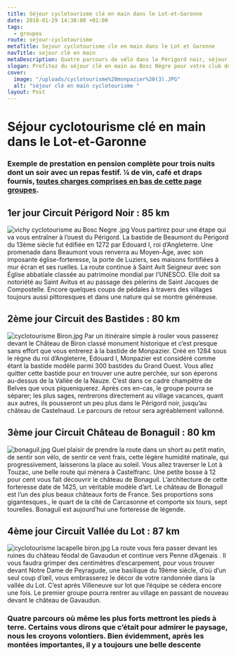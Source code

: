 ```yaml
---
title: Séjour cyclotourisme clé en main dans le Lot-et-Garonne
date: 2018-01-29 14:38:00 +01:00
tags:
  - groupes
route: sejour-cyclotourisme
metaTitle: Sejour cyclotourisme cle en main dans le Lot et Garonne
navTitle: sejour clé en main
metaDescription: Quatre parcours de vélo dans le Périgord noir, séjour clé en main
slogan: Profitez du séjour clé en main au Bosc Nègre pour votre club de cyclotourisme
cover:
  image: "/uploads/cyclotourisme%20monpazier%20(3).JPG"
  alt: "séjour clé en main cyclotourisme "
layout: Post
---
```


# Séjour cyclotourisme clé en main dans le Lot-et-Garonne

### Exemple de prestation en pension complète pour trois nuits dont un soir avec un repas festif. ¼ de vin, café et draps fournis, [toutes charges comprises en bas de cette page **groupes**](/groupes/vacances-sportives/).

## 1er jour Circuit Périgord Noir : 85 km

![vichy cyclotourisme au Bosc Negre .jpg](/uploads/vichy%20cyclotourisme%20au%20Bosc%20Negre%20.jpg)
Vous partirez pour une étape qui va vous entraîner à l’ouest du Périgord. La bastide de Beaumont du Périgord du 13ème siècle fut édifiée en 1272 par Edouard I, roi d’Angleterre. Une promenade dans Beaumont vous renverra au Moyen-Âge, avec son imposante église-forteresse, la porte de Luziers, ses maisons fortifiées à mur écran et ses ruelles. La route continue à Saint Avit Seigneur avec son Église abbatiale classée au patrimoine mondial par l'UNESCO. Elle doit sa notoriété au Saint Avitus et au passage des pèlerins de Saint Jacques de Compostelle. Encore quelques coups de pédales à travers des villages toujours aussi pittoresques et dans une nature qui se montre généreuse.

## 2ème jour Circuit des Bastides : 80 km

![cyclotourisme Biron.jpg](/uploads/cyclotourisme%20Biron.jpg) Par un itinéraire simple à rouler vous passerez devant le Château de Biron classé monument historique et c’est presque sans effort que vous entrerez à la bastide de Monpazier. Créé en 1284 sous le règne du roi d’Angleterre, Edouard I, Monpazier est considéré comme étant la bastide modèle parmi 300 bastides du Grand Ouest. Vous allez quitter cette bastide pour en trouver une autre perchée, sur son éperons au-dessus de la Vallée de la Nauze. C’est dans ce cadre champêtre de Belves que vous piqueniquerez. Après ces en-cas, le groupe pourra se séparer; les plus sages, rentrerons directement au village vacances, quant aux autres, ils pousseront un peu plus dans le Périgord noir, jusqu’au château de Castelnaud. Le parcours de retour sera agréablement vallonné.

## 3ème jour Circuit Château de Bonaguil : 80 km

![bonaguil.jpg](/uploads/bonaguil.jpg) Quel plaisir de prendre la route dans un short au petit matin, de sentir son vélo, de sentir ce vent frais, cette légère humidité matinale, qui progressivement, laisserons la place au soleil. Vous allez traverser le Lot à Touzac, une belle route qui mènera à Castelfranc. Une petite bosse à 12 pour cent vous fait découvrir le château de Bonaguil. L’architecture de cette forteresse date de 1425, un véritable modèle d’art. Le château de Bonaguil est l’un des plus beaux châteaux forts de France. Ses proportions sons gigantesques., le quart de la cité de Carcasonne et comporte six tours, sept tourelles. Bonaguil est aujourd’hui une forteresse de légende.

## 4ème jour Circuit Vallée du Lot : 87 km

![cyclotourisme lacapelle biron.jpg](/uploads/cyclotourisme%20lacapelle%20biron.jpg) La route vous fera passer devant les ruines du château féodal de Gavaudun et continue vers Penne d’Agenais . Il vous faudra grimper des centimètres d’escarpement, pour vous trouver devant Notre Dame de Peyragude, une basilique du 19ème siècle, d’où d’un seul coup d’œil, vous embrasserez le décor de votre randonnée dans la vallée du Lot. C’est après Villeneuve sur lot que l’équipe se cédera encore une fois. Le premier groupe pourra rentrer au village en passant de nouveau devant le château de Gavaudun.

### Quatre parcours où même les plus forts mettront les pieds à terre. Certains vous dirons que c’était pour admirer le paysage, nous les croyons volontiers. Bien évidemment, après les montées importantes, il y a toujours une belle descente
